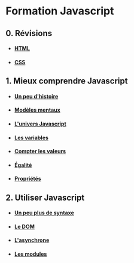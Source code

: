 # Formation Javascript

## 0. Révisions

- #### [HTML](./chapters/0_reminders/0-1_html.md)
- #### [CSS](./chapters/0_reminders/0-2_css.md)

## 1. Mieux comprendre Javascript

- #### [Un peu d'histoire](./chapters/1_mental_models/1-0_history.md)
- #### [Modèles mentaux](./chapters/1_mental_models/1-1_mental_models.md)
- #### [L'univers Javascript](./chapters/1_mental_models/1-2_universe.md)
- #### [Les variables](./chapters/1_mental_models/1-3_variables.md)
- #### [Compter les valeurs](./chapters/1_mental_models/1-4_count.md)
- #### [Égalité](./chapters/1_mental_models/1-5_equality.md)
- #### [Propriétés](./chapters/1_mental_models/1-6_properties.md)

## 2. Utiliser Javascript

- #### [Un peu plus de syntaxe](./chapters/2_js/2-1_syntax.md)
- #### [Le DOM](./old/dom.md)
- #### [L'asynchrone](./old/asynchrone.md)
- #### [Les modules](./old/modules.md)
